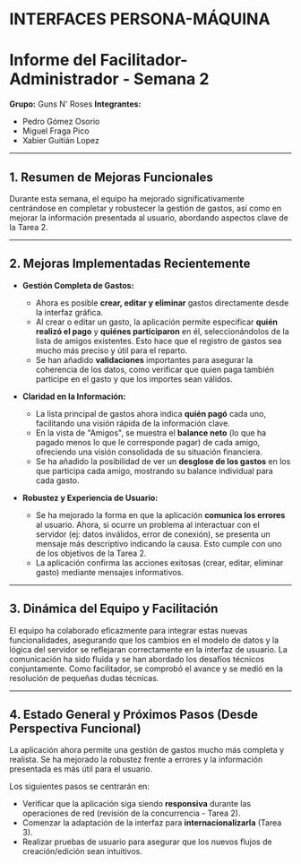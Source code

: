 # INTERFACES PERSONA-MÁQUINA
# Informe del Facilitador-Administrador - Semana 2

**Grupo:** Guns N' Roses
**Integrantes:**
* Pedro Gómez Osorio
* Miguel Fraga Pico
* Xabier Guitián Lopez

---

## 1. Resumen de Mejoras Funcionales

Durante esta semana, el equipo ha mejorado significativamente centrándose en completar y robustecer la gestión de gastos, así como en mejorar la información presentada al usuario, abordando aspectos clave de la Tarea 2.

---

## 2. Mejoras Implementadas Recientemente

* **Gestión Completa de Gastos:**
    * Ahora es posible **crear, editar y eliminar** gastos directamente desde la interfaz gráfica.
    * Al crear o editar un gasto, la aplicación permite especificar **quién realizó el pago** y **quiénes participaron** en él, seleccionándolos de la lista de amigos existentes. Esto hace que el registro de gastos sea mucho más preciso y útil para el reparto.
    * Se han añadido **validaciones** importantes para asegurar la coherencia de los datos, como verificar que quien paga también participe en el gasto y que los importes sean válidos.

* **Claridad en la Información:**
    * La lista principal de gastos ahora indica **quién pagó** cada uno, facilitando una visión rápida de la información clave.
    * En la vista de "Amigos", se muestra el **balance neto** (lo que ha pagado menos lo que le corresponde pagar) de cada amigo, ofreciendo una visión consolidada de su situación financiera.
    * Se ha añadido la posibilidad de ver un **desglose de los gastos** en los que participa cada amigo, mostrando su balance individual para cada gasto.

* **Robustez y Experiencia de Usuario:**
    * Se ha mejorado la forma en que la aplicación **comunica los errores** al usuario. Ahora, si ocurre un problema al interactuar con el servidor (ej: datos inválidos, error de conexión), se presenta un mensaje más descriptivo indicando la causa. Esto cumple con uno de los objetivos de la Tarea 2.
    * La aplicación confirma las acciones exitosas (crear, editar, eliminar gasto) mediante mensajes informativos.

---

## 3. Dinámica del Equipo y Facilitación

El equipo ha colaborado eficazmente para integrar estas nuevas funcionalidades, asegurando que los cambios en el modelo de datos y la lógica del servidor se reflejaran correctamente en la interfaz de usuario. La comunicación ha sido fluida y se han abordado los desafíos técnicos conjuntamente. Como facilitador, se comprobó el avance y se medió en la resolución de pequeñas dudas técnicas.

---

## 4. Estado General y Próximos Pasos (Desde Perspectiva Funcional)

La aplicación ahora permite una gestión de gastos mucho más completa y realista. Se ha mejorado la robustez frente a errores y la información presentada es más útil para el usuario.

Los siguientes pasos se centrarán en:
* Verificar que la aplicación siga siendo **responsiva** durante las operaciones de red (revisión de la concurrencia - Tarea 2).
* Comenzar la adaptación de la interfaz para **internacionalizarla** (Tarea 3).
* Realizar pruebas de usuario para asegurar que los nuevos flujos de creación/edición sean intuitivos.